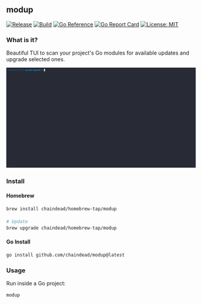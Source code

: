 ## modup

[![Release](https://img.shields.io/github/v/release/chaindead/modup?include_prereleases&sort=semver)](https://github.com/chaindead/modup/releases)
[![Build](https://github.com/chaindead/modup/actions/workflows/release.yml/badge.svg)](https://github.com/chaindead/modup/actions/workflows/release.yml)
[![Go Reference](https://pkg.go.dev/badge/github.com/chaindead/modup.svg)](https://pkg.go.dev/github.com/chaindead/modup)
[![Go Report Card](https://goreportcard.com/badge/github.com/chaindead/modup)](https://goreportcard.com/report/github.com/chaindead/modup)
[![License: MIT](https://img.shields.io/badge/license-MIT-blue.svg)](./LICENSE)

### What is it?

Beautiful TUI to scan your project's Go modules for available updates and upgrade selected ones.

![golangci-lint repo demo](./examples/demo.gif)

### Install

#### Homebrew

```bash
brew install chaindead/homebrew-tap/modup

# Update
brew upgrade chaindead/homebrew-tap/modup
```

#### Go Install

```bash
go install github.com/chaindead/modup@latest
```

### Usage

Run inside a Go project:

```bash
modup
```

